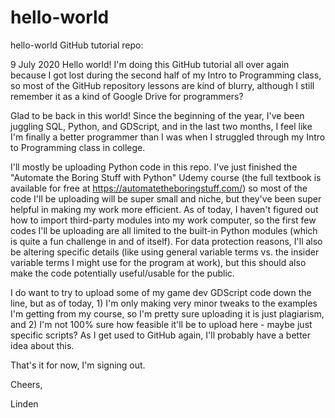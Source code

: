 # hello-world
hello-world GitHub tutorial repo:

9 July 2020
Hello world!
I'm doing this GitHub tutorial all over again because I got lost during the second half of my Intro to Programming class, so most of the GitHub repository lessons are kind of blurry, although I still remember it as a kind of Google Drive for programmers?

Glad to be back in this world! Since the beginning of the year, I've been juggling SQL, Python, and GDScript, and in the last two months, I feel like I'm finally a better programmer than I was when I struggled through my Intro to Programming class in college. 

I'll mostly be uploading Python code in this repo. I've just finished the "Automate the Boring Stuff with Python" Udemy course (the full textbook is available for free at https://automatetheboringstuff.com/) so most of the code I'll be uploading will be super small and niche, but they've been super helpful in making my work more efficient. As of today, I haven't figured out how to import third-party modules into my work computer, so the first few codes I'll be uploading are all limited to the built-in Python modules (which is quite a fun challenge in and of itself). For data protection reasons, I'll also be altering specific details (like using general variable terms vs. the insider variable terms I might use for the program at work), but this should also make the code potentially useful/usable for the public.

I do want to try to upload some of my game dev GDScript code down the line, but as of today, 1) I'm only making very minor tweaks to the examples I'm getting from my course, so I'm pretty sure uploading it is just plagiarism, and 2) I'm not 100% sure how feasible it'll be to upload here - maybe  just specific scripts? As I get used to GitHub again, I'll probably have a better idea about this.

That's it for now, I'm signing out.

Cheers,

Linden
